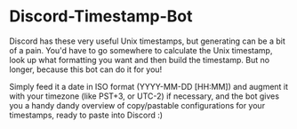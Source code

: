 # Discord-Timestamp-Bot

Discord has these very useful Unix timestamps, but generating can be a bit of a pain. You'd have to go somewhere to calculate the Unix timestamp, look up what formatting you want and then build the timestamp. But no longer, because this bot can do it for you! 

Simply feed it a date in ISO format (YYYY-MM-DD [HH:MM]) and augment it with your timezone (like PST+3, or UTC-2) if necessary, and the bot gives you a handy dandy overview of copy/pastable configurations for your timestamps, ready to paste into Discord :) 
